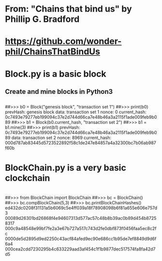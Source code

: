 #
# From: "Chains that bind us" by Phillip G. Bradford
#  https://github.com/wonder-phil/ChainsThatBindUs
#     
#
# Block.py is a basic block
##
## Create and mine blocks in Python3
##
##>>> b0 = Block("genesis block", "transaction set 1")
##>>> print(b0)
prevHash: genesis block
data: transaction set 1
nonce: 0
current_hash: 0c7493e79277eb199094c37e2d744d66ca7e48b46a3a2115f1ade009feb9b089
##>>> b1 = Block(b0.current_hash, "transaction set 2")
##>>> b1 = b1.mine(3)
##>>> print(b1)
prevHash: 0c7493e79277eb199094c37e2d744d66ca7e48b46a3a2115f1ade009feb9b089
data: transaction set 2
nonce: 8969
current_hash: 000d787ab83445d5723522892f58c1de247e84857a4a32300bc7b06ab987f60b
##
##
##
# BlockChain.py is a very basic clockchain
#
##
##>>> from BlockChain import BlockChain
##>>> bc = BlockChain()
##>>> bc.compBlockChain(5,3)
##>>>  bc.printBlockChainHashes()
ed432dc0208f31131a5b6069c5e4ff039a18f78908098b6f81a655e606e757d3
00089d26301bd26868f4e94607313d577ac57c48b8b39ac0b89d454b87258317
000c9a48548e99bf7fe2a3e67b727a517c743d2fe0dbf873f0456faa5ec8c2fc
0000de5d2895d9ed2250c43acf84afed9ec90e686cc1b95de7ef8849d9d6f6a4
000cea2cdd7230295b4c633229aad3af454c1f1b9877dec517574fa8fa42d7d5
#
